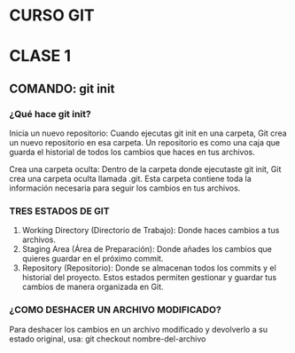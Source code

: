 # **CURSO GIT**
# CLASE 1
## COMANDO: git init
### ¿Qué hace git init?
Inicia un nuevo repositorio: Cuando ejecutas git init en una carpeta, Git crea un nuevo repositorio en esa carpeta. Un repositorio es como una caja que guarda el historial de todos los cambios que haces en tus archivos.

Crea una carpeta oculta: Dentro de la carpeta donde ejecutaste git init, Git crea una carpeta oculta llamada .git. Esta carpeta contiene toda la información necesaria para seguir los cambios en tus archivos.
### TRES ESTADOS DE GIT
1. Working Directory (Directorio de Trabajo): Donde haces cambios a tus archivos.
2. Staging Area (Área de Preparación): Donde añades los cambios que quieres guardar en el próximo commit.
3. Repository (Repositorio): Donde se almacenan todos los commits y el historial del proyecto.
Estos estados permiten gestionar y guardar tus cambios de manera organizada en Git.
### ¿COMO DESHACER UN ARCHIVO MODIFICADO?
Para deshacer los cambios en un archivo modificado y devolverlo a su estado original, usa: 
              git checkout nombre-del-archivo






